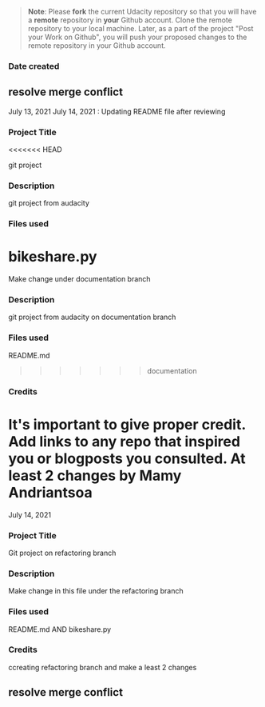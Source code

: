 >**Note**: Please **fork** the current Udacity repository so that you will have a **remote** repository in **your** Github account. Clone the remote repository to your local machine. Later, as a part of the project "Post your Work on Github", you will push your proposed changes to the remote repository in your Github account.

### Date created

## resolve merge conflict

July 13, 2021
July 14, 2021 : Updating README file after reviewing

### Project Title
<<<<<<< HEAD

git project

### Description

git project from audacity

### Files used

bikeshare.py
=======
Make change under documentation branch

### Description
git project from audacity on documentation branch

### Files used
README.md
>>>>>>> documentation

### Credits

It's important to give proper credit. Add links to any repo that inspired you or blogposts you consulted.
At least 2 changes by Mamy Andriantsoa
=======
July 14, 2021

### Project Title

Git project on refactoring branch

### Description

Make change in this file under the refactoring branch

### Files used

README.md AND bikeshare.py

### Credits

ccreating refactoring branch and make a least 2 changes

## resolve merge conflict

